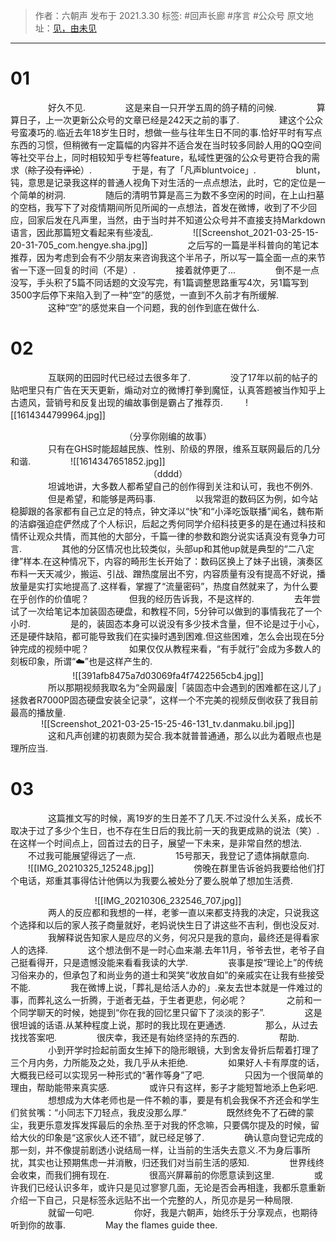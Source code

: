 > 作者：六朝声
> 发布于 2021.3.30
> 标签: #回声长廊 #序言 #公众号
> 原文地址：[见，由未见](https://mp.weixin.qq.com/s?__biz=MzUyMjU3NzI2MA==&mid=2247483708&idx=1&sn=24fbffaa0f307148485e34ea335c7f09&chksm=f9c8f53fcebf7c2924fab7ae8b6a29ca5e03b17d6633b2d5231204a121edb6e73c1e39a3b5e5#rd)
***
# 01
　　
　　好久不见.
　　
　　这是来自一只开学五周的鸽子精的问候.
　　
　　算算日子，上一次更新公众号的文章已经是242天之前的事了.
　　
　　建这个公众号蛮凑巧的.临近去年18岁生日时，想做一些与往年生日不同的事.恰好平时有写点东西的习惯，但稍微有一定篇幅的内容并不适合发在当时较多同龄人用的QQ空间等社交平台上，同时相较知乎专栏等feature，私域性更强的公众号更符合我的需求（~~除了没有评论~~）.
　　
　　于是，有了「凡声bluntvoice」.
　　
　　blunt，钝，意思是记录我这样的普通人视角下对生活的一点点想法，此时，它的定位是一个简单的树洞.
　　
　　随后的清明节算是高三为数不多空闲的时间，在上山扫墓的空档，我写下了对疫情期间所见所闻的一点想法，首发在微博，收到了不少回应，回家后发在凡声里，当然，由于当时并不知道公众号并不直接支持Markdown语言，因此那篇短文看起来有些凌乱.
　　
　　![[Screenshot_2021-03-25-15-20-31-705_com.hengye.sha.jpg]]
　　
　　之后写的一篇是半科普向的笔记本推荐，因为考虑到会有不少朋友来咨询我这个半吊子，所以写一篇全面一点的来节省一下逐一回复的时间（不是）.
　　
　　接着就停更了...
　　
　　倒不是一点没写，手头积了5篇不同话题的文没写完，有1篇调整思路重写4次，另1篇写到3500字后停下来陷入到了一种“空”的感觉，一直到不久前才有所缓解.
　　
　　这种“空”的感觉来自一个问题，我的创作到底在做什么.
　　
# 02
　　
　　互联网的田园时代已经过去很多年了.
　　
　　没了17年以前的帖子的贴吧里只有广告在天天更新，煽动对立的微博打拳到魔怔，认真答题被当作知乎上古遗风，营销号和反复出现的编故事倒是霸占了推荐页.
　　
![[1614344799964.jpg]]
　　<center>（分享你刚编的故事）</center>
　　
　　只有在GHS时能超越民族、性别、阶级的界限，维系互联网最后的几分和谐.
　　
　　![[1614347651852.jpg]]
　　<center>（dddd）</center>
　　
　　坦诚地讲，大多数人都希望自己的创作得到关注和认可，我也不例外.
　　
　　但是希望，和能够是两码事.
　　
　　以我常逛的数码区为例，如今站稳脚跟的各家都有自己立足的特点，钟文泽以“快”和“小泽吃饭联播”闻名，魏布斯的洁癖强迫症俨然成了个人标识，后起之秀何同学介绍科技更多的是在通过科技和情怀让观众共情，而其他的大部分，千篇一律的参数和跑分说实话真没有竞争力可言.
　　
　　其他的分区情况也比较类似，头部up和其他up就是典型的“二八定律”样本.在这种情况下，内容的畸形生长开始了：数码区换上了妹子出镜，演奏区布料一天天减少，搬运、引战、蹭热度层出不穷，内容质量有没有提高不好说，播放量是实打实地提高了.这样看，掌握了“流量密码”，热度自然就来了，为什么要在乎创作的价值呢？
　　
　　但我的经历告诉我，不是这样的.
　　
　　去年尝试了一次给笔记本加装固态硬盘，和教程不同，5分钟可以做到的事情我花了一个小时.
　　
　　是的，装固态本身可以说没有多少技术含量，但不论是过于小心，还是硬件缺陷，都可能导致我们在实操时遇到困难.但这些困难，怎么会出现在5分钟完成的视频中呢？
　　
　　如果仅仅从教程来看，“有手就行”会成为多数人的刻板印象，所谓“☁️”也是这样产生的.
　　<center>![[391afb8475a7d03069fa4f7422565cb4.jpg]]</center>
　　
　　所以那期视频我取名为“全网最废|「装固态中会遇到的困难都在这儿了」拯救者R7000P固态硬盘安装全记录”，这样一个不完美的视频反倒收获了我目前最高的播放量.
　　<center>![[Screenshot_2021-03-25-15-25-46-131_tv.danmaku.bil.jpg]]</center>
　　
　　这和凡声创建的初衷颇为契合.我本就普普通通，那么以此为着眼点也是理所应当.
　　
# 03
　　
　　这篇推文写的时候，离19岁的生日差不了几天.不过没什么关系，成长不取决于过了多少个生日，也不存在生日后的我比前一天的我更成熟的说法（笑）.在这样一个时间点上，回首过去的日子，展望一下未来，是非常自然的想法.
　　不过我可能展望得远了一点.
　　
　　15号那天，我登记了遗体捐献意向.
　　![[IMG_20210325_125248.jpg]]
　　
　　傍晚在群里告诉爸妈我要给他们打个电话，郑重其事得估计他俩以为我要么被处分了要么脱单了想加生活费.
　　<center>![[IMG_20210306_232546_707.jpg]]</center>
　　
　　两人的反应都和我想的一样，老爹一直以来都支持我的决定，只说我这个选择和以后的家人孩子商量就好，老妈说快生日了讲这些不吉利，倒也没反对.
　　
　　我解释说告知家人是应尽的义务，何况只是我的意向，最终还是得看家人的选择.
　　
　　这个想法倒不是一时心血来潮.去年11月，爷爷去世，老爷子自己挺看得开，只是遗憾没能来看看我读的大学.
　　
　　丧事是按“理论上”的传统习俗来办的，但承包了和尚业务的道士和哭笑“收放自如”的亲戚实在让我有些接受不能.
　　
　　我在微博上说，「葬礼是给活人办的」.亲友去世本就是一件难过的事，而葬礼这么一折腾，于逝者无益，于生者更悲，何必呢？
　　
　　之前和一个同学聊天的时候，她提到“你在我的回忆里只留下了淡淡的影子”.
　　
　　这是很坦诚的话语.从某种程度上说，那时的我比现在更通透.
　　
　　那么，从过去找找答案吧.
　　
　　很庆幸，我还是有始终坚持的东西的.
　　
　　帮助.
　　
　　小到开学时捡起前面女生掉下的隐形眼镜，大到舍友骨折后帮着打理了三个月内务，力所能及之处，我几乎从未拒绝.
　　
　　如果好人卡有厚度的话，大概我已经可以实现另一种形式的“著作等身”了吧.
　　
　　只因为一个很简单的理由，帮助能带来真实感.
　　
　　或许只有这样，影子才能短暂地添上色彩吧.
　　
　　想想成为大体老师也是一件不赖的事，要是有机会我保不齐还会和学生们贫贫嘴：“小同志下刀轻点，我皮没那么厚.”
　　
　　既然终免不了石碑的蒙尘，我更乐意发挥发挥最后的余热.至于对我的怀念嘛，只要偶尔提及的时候，留给大伙的印象是“这家伙人还不错”，就已经足够了.
　　
　　确认意向登记完成的那一刻，并不像提前剧透小说结局一样，让当前的生活失去意义.不为身后事所扰，其实也让预期焦虑一并消散，归还我们对当前生活的感知.
　　
　　世界线终会收束，而我们拥有现在.
　　
　　很高兴屏幕前的你愿意读到这里.
　　
　　或许我们已经认识多年，或许只是见过寥寥几面，无论是否会再相逢，我都乐意重新介绍一下自己，只是标签永远贴不出一个完整的人，所见亦是另一种局限.
　　
　　就留一句吧.
　　
　　你好，我是六朝声，始终乐于分享观点，也期待听到你的故事.
　　
　　May the flames guide thee.
　　
　　
　　

　　
　　